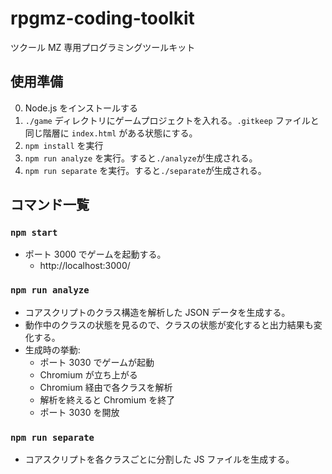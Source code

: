 # rpgmz-coding-toolkit

ツクール MZ 専用プログラミングツールキット

## 使用準備

0. Node.js をインストールする
1. `./game` ディレクトリにゲームプロジェクトを入れる。`.gitkeep` ファイルと同じ階層に `index.html` がある状態にする。
2. `npm install` を実行
3. `npm run analyze` を実行。すると`./analyze`が生成される。
4. `npm run separate` を実行。すると`./separate`が生成される。

## コマンド一覧

### `npm start`

- ポート 3000 でゲームを起動する。
  - http://localhost:3000/

### `npm run analyze`

- コアスクリプトのクラス構造を解析した JSON データを生成する。
- 動作中のクラスの状態を見るので、クラスの状態が変化すると出力結果も変化する。
- 生成時の挙動:
  - ポート 3030 でゲームが起動
  - Chromium が立ち上がる
  - Chromium 経由で各クラスを解析
  - 解析を終えると Chromium を終了
  - ポート 3030 を開放

### `npm run separate`

- コアスクリプトを各クラスごとに分割した JS ファイルを生成する。
